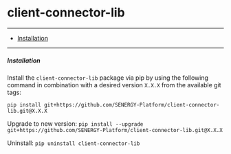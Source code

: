 client-connector-lib
================

----------

+ [Installation](#installation)

----------

##### Installation

Install the `client-connector-lib` package via pip by using the following command in combination with a desired version `X.X.X` from the available git tags: 

`pip install git+https://github.com/SENERGY-Platform/client-connector-lib.git@X.X.X` 

Upgrade to new version: `pip install --upgrade git+https://github.com/SENERGY-Platform/client-connector-lib.git@X.X.X`

Uninstall: `pip uninstall client-connector-lib`

